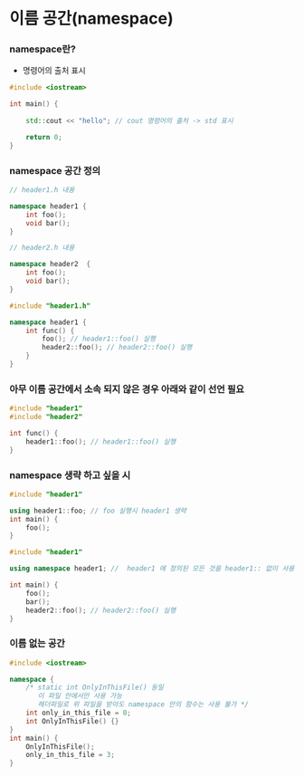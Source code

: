 # 이름 공간(namespace)

### namespace란?

- 명령어의 출처 표시

```cpp
#include <iostream>

int main() {
    
    std::cout << "hello"; // cout 명령어의 출처 -> std 표시

    return 0;
}

```

### namespace 공간 정의 

```cpp
// header1.h 내용

namespace header1 {
    int foo();
    void bar();
}
```
```cpp
// header2.h 내용

namespace header2  {
    int foo();
    void bar();
}
```
```cpp
#include "header1.h" 

namespace header1 {
    int func() {
        foo(); // header1::foo() 실행
        header2::foo(); // header2::foo() 실행
    }
}
```

### 아무 이름 공간에서 소속 되지 않은 경우 아래와 같이 선언 필요

```cpp
#include "header1"
#include "header2"

int func() {
    header1::foo(); // header1::foo() 실행
}
```

### namespace 생략 하고 싶을 시

```cpp
#include "header1"

using header1::foo; // foo 실행시 header1 생략
int main() {
    foo();
}
```
```cpp
#include "header1"

using namespace header1; //  header1 에 정의된 모든 것을 header1:: 없이 사용

int main() {
    foo();
    bar();
    header2::foo(); // header2::foo() 실행
}
```

### 이름 없는 공간

```cpp
#include <iostream>

namespace {
    /* static int OnlyInThisFile() 동일
       이 파일 안에서만 사용 가능
       헤더파일로 위 파일을 받아도 namespace 안의 함수는 사용 불가 */
    int only_in_this_file = 0;
    int OnlyInThisFile() {}
}
int main() {
    OnlyInThisFile();
    only_in_this_file = 3;
}
```



